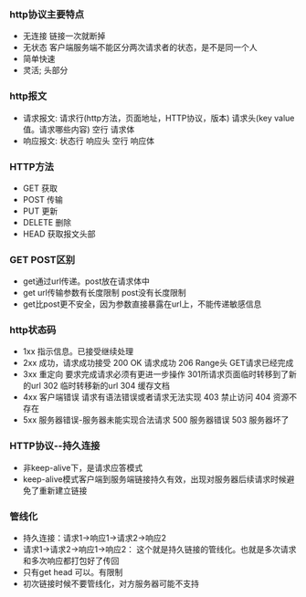 ### http协议主要特点
- 无连接 链接一次就断掉
- 无状态 客户端服务端不能区分两次请求者的状态，是不是同一个人
- 简单快速
- 灵活; 头部分
### http报文
- 请求报文: 请求行(http方法，页面地址，HTTP协议，版本) 请求头(key value值。请求哪些内容) 空行 请求体
- 响应报文: 状态行 响应头 空行 响应体
### HTTP方法
- GET 获取
- POST 传输
- PUT 更新
- DELETE 删除
- HEAD 获取报文头部
### GET POST区别
- get通过url传递。post放在请求体中
- get url传输参数有长度限制 post没有长度限制
- get比post更不安全，因为参数直接暴露在url上，不能传递敏感信息
### http状态码
- 1xx 指示信息。已接受继续处理
- 2xx 成功，请求成功接受 200 OK 请求成功 206 Range头 GET请求已经完成
- 3xx 重定向 要求完成请求必须有更进一步操作 301所请求页面临时转移到了新的url 302 临时转移新的url 304 缓存文档
- 4xx 客户端错误 请求有语法错误或者请求无法实现 403 禁止访问 404 资源不存在
- 5xx 服务器错误-服务器未能实现合法请求 500 服务器错误 503 服务器坏了
### HTTP协议--持久连接
- 非keep-alive下，是请求应答模式
- keep-alive模式客户端到服务端链接持久有效，出现对服务器后续请求时候避免了重新建立链接
### 管线化
- 持久连接：请求1->响应1->请求2->响应2
- 请求1->请求2->响应1->响应2： 这个就是持久链接的管线化。也就是多次请求和多次响应都打包好了传回
- 只有get head 可以。有限制
- 初次链接时候不要管线化，对方服务器可能不支持
